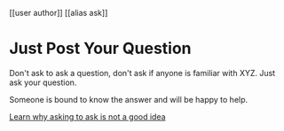 [[user author]]
[[alias ask]]

# Just Post Your Question

Don't ask to ask a question, don't ask if anyone is familiar with XYZ. Just ask your question.

Someone is bound to know the answer and will be happy to help.

[Learn why asking to ask is not a good idea](https://dontasktoask.com/)